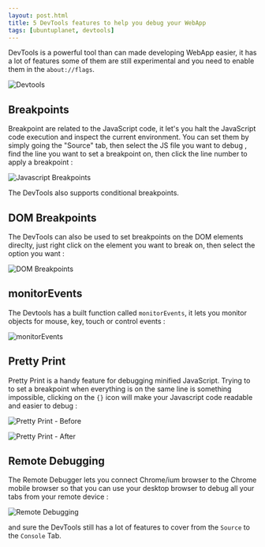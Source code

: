 ```yaml
---
layout: post.html
title: 5 DevTools features to help you debug your WebApp
tags: [ubuntuplanet, devtools]
---
```

DevTools is a powerful tool than can made developing WebApp easier, it has a lot of features some of them are still experimental and you need to enable them in the ```about://flags```.

![Devtools](/assets/posts/devtools/devtools.png)

## Breakpoints
Breakpoint are related to the JavaScript code, it let's you halt the JavaScript code execution and inspect the current environment. You can set them by simply going the "Source" tab, then select the JS file you want to debug , find the line you want to set a breakpoint on, then click the line number to apply a breakpoint :

![Javascript Breakpoints](/assets/posts/devtools/breakpoints.png)

The DevTools also supports conditional breakpoints.

## DOM Breakpoints
The DevTools can also be used to set breakpoints on the DOM elements direclty, just right click on the element you want to break on, then select the option you want :

![DOM Breakpoints](/assets/posts/devtools/dom-breakpoints.png)

## monitorEvents
The Devtools has a built function called ```monitorEvents```, it lets you monitor objects for mouse, key, touch or control events :

![monitorEvents](/assets/posts/devtools/monitorEvents.png)

## Pretty Print
Pretty Print is a handy feature for debugging minified JavaScript. Trying to to set a breakpoint when everything is on the same line is something impossible, clicking on the ```{}``` icon will make your Javascript code readable and easier to debug :

![Pretty Print - Before](/assets/posts/devtools/pprint-before.png)

![Pretty Print - After](/assets/posts/devtools/pprint-after.png)

## Remote Debugging
The Remote Debugger lets you connect Chrome/ium browser to the Chrome mobile browser so that you can use your desktop browser to debug all your tabs from your remote device :

![Remote Debugging](/assets/posts/devtools/remote-debugging.png)

and sure the DevTools still has a lot of features to cover from the ```Source``` to the ```Console``` Tab.